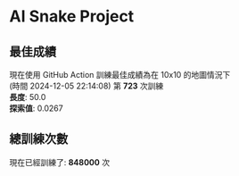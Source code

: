 
# AI Snake Project

## **最佳成績**







































































































































































現在使用 GitHub Action 訓練最佳成績為在 10x10 的地圖情況下  
(時間 2024-12-05 22:14:08) 第 **723** 次訓練  
**長度**: 50.0  
**探索值**: 0.0267















































































































































































































































































































































## 總訓練次數
現在已經訓練了: **848000** 次
